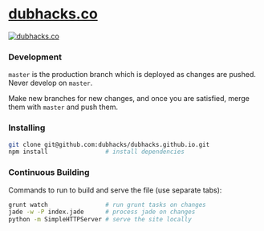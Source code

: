 [dubhacks.co](http://dubhacks.co)
===========

[![dubhacks.co](https://cloud.githubusercontent.com/assets/744973/3867142/1b9715c2-1ff2-11e4-8090-384765fd3eb7.png)](http://dubhacks.co)

### Development

`master` is the production branch which is deployed as changes are pushed. Never develop on `master`.

Make new branches for new changes, and once you are satisfied, merge them with `master` and push them.

### Installing

```sh
git clone git@github.com:dubhacks/dubhacks.github.io.git
npm install                # install dependencies
```

### Continuous Building

Commands to run to build and serve the file (use separate tabs):

```sh
grunt watch                # run grunt tasks on changes
jade -w -P index.jade      # process jade on changes
python -m SimpleHTTPServer # serve the site locally
```
